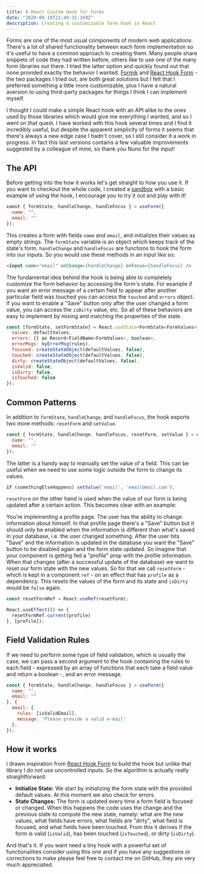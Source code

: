```yaml
---
title: A React Custom Hook for Forms
date: "2020-09-19T21:40:32.169Z"
description: Creating a customizable form hook in React
---
```


Forms are one of the most usual components of modern web applications. There's a lot of shared functionality between each form implementation so it's useful to have a common approach to creating them. Many people share snippets of code they had written before, others like to use one of the many form libraries out there. I tried the latter option and quickly found out that none provided exactly the behavior I wanted. [Formik](https://formik.org/) and [React Hook Form](https://react-hook-form.com/) - the two packages I tried out, are both great solutions but I felt that I preferred something a little more customizable, plus I have a natural aversion to using third-party packages for things I think I can implement myself.

I thought I could make a simple React hook with an API alike to the ones used by those libraries which would give me everything I wanted, and so I went on that quest. I have worked with this hook several times and I find it incredibly useful, but despite the apparent simplicity of forms it seems that there's always a new edge case I hadn't cover, so I still consider it a work in progress. In fact this last versions contains a few valuable improvements suggested by a colleague of mine, so thank you Nuno for the input!

## The API

Before getting into the how it works let's get straight to how you use it. If you want to checkout the whole code, I created a [sandbox](https://codesandbox.io/s/tender-hertz-hezdc) with a basic example of using the hook, I encourage you to try it out and play with it!

```javascript
const { formState, handleChange, handleFocus } = useForm({
  name: "",
  email: ""
});
```

This creates a form with fields `name` and `email`, and initializes their values as empty strings. The `formState` variable is an object which keeps track of the state's form. `handleChange` and `handleFocus` are functions to hook the form into our inputs. So you would use these methods in an input like so:

```html
<input name="email" onChange={handleChange} onFocus={handleFocus} />
```

The fundamental idea behind the hook is being able to completely customize the form behavior by accessing the form's state. For example if you want an error message of a certain field to appear after another particular field was touched you can access the `touched` and `errors` object. If you want to enable a "Save" button only after the user changed a form value, you can access the `isDirty` value, etc. So all of these behaviors are easy to implement by mixing and matching the properties of the state.

```javascript
const [formState, setFormState] = React.useState<FormState<FormValues>>({
  values: defaultValues,
  errors: {} as Record<FieldName<FormValues>, boolean>,
  errorMsgs: byErrorMsg(rules),
  focused: createStateObject(defaultValues, false),
  touched: createStateObject(defaultValues, false),
  dirty: createStateObject(defaultValues, false),
  isValid: false,
  isDirty: false,
  isTouched: false
});
```

## Common Patterns

In addition to `formState`, `handleChange`, and `handleFocus`, the hook exports two more methods: `resetForm` and `setValue`.

```javascript
const { formState, handleChange, handleFocus, resetForm, setValue } = useForm({
  name: "",
  email: ""
});
```

The latter is a handy way to manually set the value of a field. This can be useful when we need to use some logic outside the form to change its values.

```javascript
if (somethingElseHappens) setValue('email', 'email@mail.com');
```

`resetForm` on the other hand is used when the value of our form is being updated after a certain action. This becomes clear with an example:

You're implementing a profile page. The user has the ability to change information about himself. In that profile page there's a "Save" button but it should only be enabled when the information is different than what's saved in your database, i.e. the user changed something. After the user hits "Save" and the information is updated in the database you want the "Save" button to be disabled again and the form state updated. So imagine that your component is getting fed a "profile" prop with the profile information. When that changes (after a successful update of the database) we want to reset our form state with the new values. So for that we call `resetForm` - which is kept in a component `ref` - on an effect that has `profile` as a dependency. This resets the values of the form and its state and `isDirty` would be `false` again.

```javascript
const resetFormRef = React.useRef(resetForm);

React.useEffect(() => {
  resetFormRef.current(profile)
}, [profile]);
```

## Field Validation Rules

If we need to perform some type of field validation, which is usually the case, we can pass a second argument to the hook containing the rules to each field - expressed by an array of functions that each take a field value and return a boolean -, and an error message.

```javascript
const { formState, handleChange, handleFocus } = useForm({
  name: "",
  email: ""
}, {
  email: {
    rules: [isValidEmail],
    message: 'Please provide a valid e-mail'
  },
});
```

## How it works

I drawn inspiration from [React Hook Form](https://react-hook-form.com/) to build the hook but unlike that library I do not use uncontrolled inputs. So the algorithm is actually really straightforward:

- **Initialize State:** We start by initializing the form state with the provided default values. At this moment we also check for errors.
- **State Changes:** The form is updated every time a form field is focused or changed. When this happens the code uses the change and the previous state to compute the new state, namely: what are the new values, what fields have errors, what fields are "dirty", what field is focused, and what fields have been touched. From this it derives if the form is valid (`isValid`), has been touched (`isTouched`), or dirty (`isDirty`).

And that's it. If you want need a tiny hook with a powerful set of functionalities consider using this one and if you have any suggestions or corrections to make please feel free to contact me on GitHub, they are very much appreciated.
